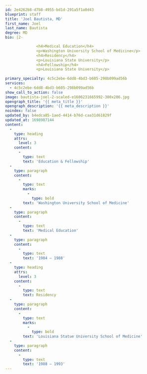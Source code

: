 ```yaml
---
id: 2e4262b8-d7b8-4955-bd1d-291a5f1a0d43
blueprint: staff
title: 'Joel Bautista, MD'
first_name: Joel
last_name: Bautista
degree: MD
bio: |2-

              <h4>Medical Education</h4>
              <p>Washington University School of Medicine</p>
              <h4>Residency</h4>
              <p>Louisiana State University</p>
              <h4>Fellowship</h4>
              <p>Louisiana State University</p>
          
primary_specialty: 4c5c2ebe-6dd8-4bd3-b605-298b099ad56b
services:
  - 4c5c2ebe-6dd8-4bd3-b605-298b099ad56b
show_call_to_action: false
image: bautista-joel-2-scaled-e1606231665992-300x286.jpg
opengraph_title: '{{ meta_title }}'
opengraph_description: '{{ meta_description }}'
noindex: false
updated_by: b4edca85-1aed-4414-b76d-caa31d61829f
updated_at: 1698987144
content:
  -
    type: heading
    attrs:
      level: 3
    content:
      -
        type: text
        text: 'Education & Fellowship'
  -
    type: paragraph
    content:
      -
        type: text
        marks:
          -
            type: bold
        text: 'Washington University School of Medicine'
  -
    type: paragraph
    content:
      -
        type: text
        text: 'Medical Education'
  -
    type: paragraph
    content:
      -
        type: text
        text: '1984 – 1988'
  -
    type: heading
    attrs:
      level: 3
    content:
      -
        type: text
        text: Residency
  -
    type: paragraph
    content:
      -
        type: text
        marks:
          -
            type: bold
        text: 'Louisiana Statue University School of Medicine'
  -
    type: paragraph
    content:
      -
        type: text
        text: '1988 – 1993'
---
```

